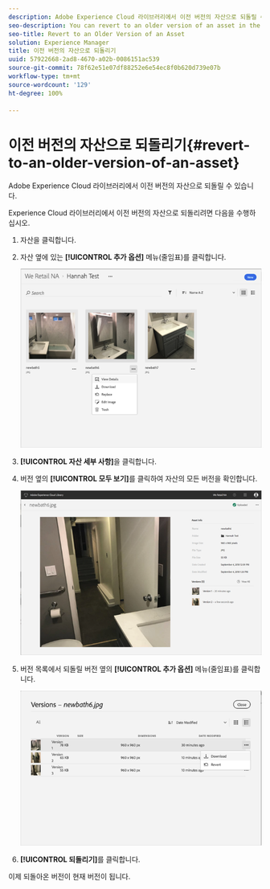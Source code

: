 ```yaml
---
description: Adobe Experience Cloud 라이브러리에서 이전 버전의 자산으로 되돌릴 수 있습니다.
seo-description: You can revert to an older version of an asset in the Adobe Experience Cloud Library.
seo-title: Revert to an Older Version of an Asset
solution: Experience Manager
title: 이전 버전의 자산으로 되돌리기
uuid: 57922668-2ad8-4670-a02b-0086151ac539
source-git-commit: 78f62e51e07df88252e6e54ec8f0b620d739e07b
workflow-type: tm+mt
source-wordcount: '129'
ht-degree: 100%

---
```



# 이전 버전의 자산으로 되돌리기{#revert-to-an-older-version-of-an-asset}

Adobe Experience Cloud 라이브러리에서 이전 버전의 자산으로 되돌릴 수 있습니다.

Experience Cloud 라이브러리에서 이전 버전의 자산으로 되돌리려면 다음을 수행하십시오.

1. 자산을 클릭합니다.
1. 자산 옆에 있는 **[!UICONTROL 추가 옵션]** 메뉴(줄임표)를 클릭합니다.

   ![](assets/library_asset_options.png)

1. **[!UICONTROL 자산 세부 사항]**&#x200B;을 클릭합니다.
1. 버전 옆의 **[!UICONTROL 모두 보기]**&#x200B;를 클릭하여 자산의 모든 버전을 확인합니다.

   ![](assets/library_details_versions.png)

1. 버전 목록에서 되돌릴 버전 옆의 **[!UICONTROL 추가 옵션]** 메뉴(줄임표)를 클릭합니다.

   ![](assets/library_versions_download_revert.png)

1. **[!UICONTROL 되돌리기]**&#x200B;를 클릭합니다.

이제 되돌아온 버전이 현재 버전이 됩니다.
